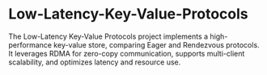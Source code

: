 # Low-Latency-Key-Value-Protocols
The Low-Latency Key-Value Protocols project implements a high-performance key-value store, comparing Eager and Rendezvous protocols. It leverages RDMA for zero-copy communication, supports multi-client scalability, and optimizes latency and resource use.
